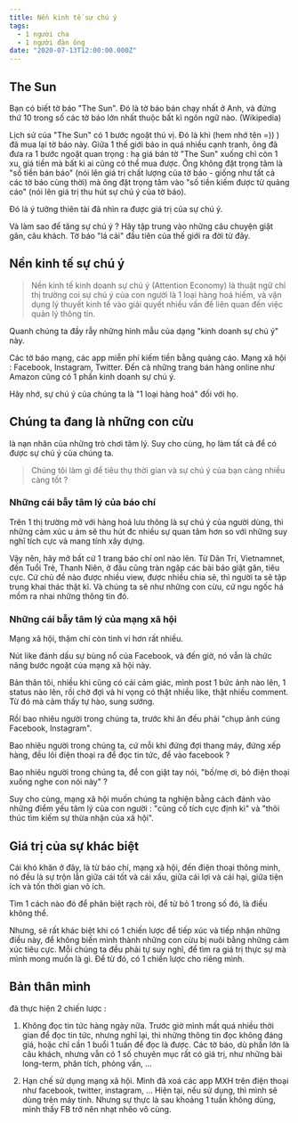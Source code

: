 ```yaml
---
title: Nền kinh tế sự chú ý
tags:
  - 1 người cha
  - 1 người đàn ông
date: "2020-07-13T12:00:00.000Z"
---
```


## The Sun

Bạn có biết tờ báo "The Sun". 
Đó là tờ báo bán chạy nhất ở Anh, và đứng thứ 10 trong số các tờ báo lớn nhất thuộc bất kì ngôn ngữ nào. (Wikipedia)

Lịch sử của "The Sun" có 1 bước ngoặt thú vị. Đó là khi (hem nhớ tên =)) ) đã mua lại tờ báo này. 
Giữa 1 thế giới báo in quá nhiều cạnh tranh, ông đã đưa ra 1 bước ngoặt quan trọng : hạ giá bán tờ "The Sun" xuống chỉ còn 1 xu, giá tiền mà bất kì ai cũng có thể mua được. Ông không đặt trọng tâm là "số tiền bán báo" (nói lên giá trị chất lượng của tờ báo - giống như tất cả các tờ báo cùng thời) mà ông đặt trọng tâm vào "số tiền kiếm được từ quảng cáo" (nói lên giá trị thu hút sự chú ý của tờ báo). 

Đó là ý tưởng thiên tài đã nhìn ra được giá trị của sự chú ý. 

Và làm sao để tăng sự chú ý ? Hãy tập trung vào những câu chuyện giật gân, câu khách. Tờ báo "lá cải" đầu tiên của thế giới ra đời từ đây. 

## Nền kinh tế sự chú ý

> Nền kinh tế kinh doanh sự chú ý (Attention Economy) là thuật ngữ chỉ thị trường coi sự chú ý của con người là 1 loại hàng hoá hiếm, và vận dụng lý thuyết kinh tế vào giải quyết nhiều vấn đề liên quan đến việc quản lý thông tin. 

Quanh chúng ta đầy rẫy những hình mẫu của dạng "kinh doanh sự chú ý" này.

Các tờ báo mạng, các app miễn phí kiếm tiền bằng quảng cáo. Mạng xã hội : Facebook, Instagram, Twitter. Đến cả những trang bán hàng online như Amazon cũng có 1 phần kinh doanh sự chú ý. 

Hãy nhớ, sự chú ý của chúng ta là "1 loại hàng hoá" đối với họ. 

## Chúng ta đang là những con cừu
là nạn nhân của những trò chơi tâm lý. 
Suy cho cùng, họ làm tất cả để có được sự chú ý của chúng ta. 

> Chúng tôi làm gì để tiêu thụ thời gian và sự chú ý của bạn càng nhiều càng tốt ? 

### Những cái bẫy tâm lý của báo chí
Trên 1 thị trường mở với hàng hoá lưu thông là sự chú ý của người dùng, thì những cảm xúc u ám sẽ thu hút đc nhiều sự quan tâm hơn so với những suy nghĩ tích cực và mang tính xây dựng. 

Vậy nên, hãy mở bất cứ 1 trang báo chí onl nào lên. Từ Dân Trí, Vietnamnet, đến Tuổi Trẻ, Thanh Niên, ở đâu cũng tràn ngập các bài báo giật gân, tiêu cực. Cứ chủ đề nào được nhiều view, được nhiều chia sẻ, thì người ta sẽ tập trung khai thác thật kĩ. Và chúng ta sẽ như những con cừu, cứ ngu ngốc há mồm ra nhai những thông tin đó. 

### Những cái bẫy tâm lý của mạng xã hội
Mạng xã hội, thậm chí còn tinh vi hơn rất nhiều. 

Nút like đánh dấu sự bùng nổ của Facebook, và đến giờ, nó vẫn là chức năng bước ngoặt của mạng xã hội này. 

Bản thân tôi, nhiều khi cũng có cái cảm giác, mình post 1 bức ảnh nào lên, 1 status nào lên, rồi chờ đợi và hi vọng có thật nhiều like, thật nhiều comment. Từ đó mà cảm thấy tự hào, sung sướng. 

Rồi bao nhiêu người trong chúng ta, trước khi ăn đều phải "chụp ảnh cúng Facebook, Instagram".

Bao nhiêu người trong chúng ta, cứ mỗi khi đứng đợi thang máy, đứng xếp hàng, đều lôi điện thoại ra để đọc tin tức, để vào facebook ? 

Bao nhiêu người trong chúng ta, để con giật tay nói, "bố/mẹ ơi, bỏ điện thoại xuống nghe con nói này" ?

Suy cho cùng, mạng xã hội muốn chúng ta nghiện bằng cách đánh vào những điểm yếu tâm lý của con người : "củng cố tích cực định kì" và "thôi thúc tìm kiếm sự thừa nhận của xã hội". 

## Giá trị của sự khác biệt
Cái khó khăn ở đây, là từ báo chí, mạng xã hội, đến điện thoại thông minh, nó đều là sự trộn lẫn giữa cái tốt và cái xấu, giữa cái lợi và cái hại, giữa tiện ích và tốn thời gian vô ích. 

Tìm 1 cách nào đó để phân biệt rạch ròi, để từ bỏ 1 trong số đó, là điều không thể. 

Nhưng, sẽ rất khác biệt khi có 1 chiến lược để tiếp xúc và tiếp nhận những điều này, để không biến mình thành những con cừu bị nuôi bằng những cảm xúc tiêu cực.
Mỗi chúng ta đều phải tự suy nghĩ, để tìm ra giá trị thực sự mà mình mong muốn là gì. Để từ đó, có 1 chiến lược cho riêng mình. 

## Bản thân mình
đã thực hiện 2 chiến lược : 
1. Không đọc tin tức hàng ngày nữa. Trước giờ mình mất quá nhiều thời gian để đọc tin tức, nhưng nghĩ lại, thì những thông tin đọc không đáng giá, hoặc chỉ cần 1 buổi 1 tuần để đọc là được. Các tờ báo, dù phần lớn là câu khách, nhưng vẫn có 1 số chuyên mục rất có giá trị, như những bài long-term, phân tích, phỏng vấn, ... 

2. Hạn chế sử dụng mạng xã hội. Mình đã xoá các app MXH trên điện thoại như facebook, twitter, instagram, ... Hiện tại, nếu sử dụng, thì mình sẽ dùng trên máy tính. Nhưng sự thực là sau khoảng 1 tuần không dùng, mình thấy FB trở nên nhạt nhẽo vô cùng. 
